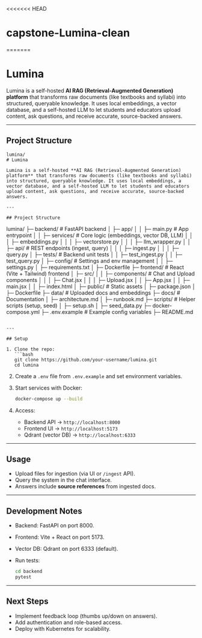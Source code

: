 <<<<<<< HEAD
# capstone-Lumina-clean
=======
# Lumina

Lumina is a self-hosted **AI RAG (Retrieval-Augmented Generation) platform** that transforms raw documents (like textbooks and syllabi) into structured, queryable knowledge. It uses local embeddings, a vector database, and a self-hosted LLM to let students and educators upload content, ask questions, and receive accurate, source-backed answers.

---

## Project Structure

```
lumina/
# Lumina

Lumina is a self-hosted **AI RAG (Retrieval-Augmented Generation) platform** that transforms raw documents (like textbooks and syllabi) into structured, queryable knowledge. It uses local embeddings, a vector database, and a self-hosted LLM to let students and educators upload content, ask questions, and receive accurate, source-backed answers.

---

## Project Structure

```
lumina/
├─ backend/          # FastAPI backend
│  ├─ app/
│  │  ├─ main.py     # App entrypoint
│  │  ├─ services/   # Core logic (embeddings, vector DB, LLM)
│  │  │  ├─ embeddings.py
│  │  │  ├─ vectorstore.py
│  │  │  ├─ llm_wrapper.py
│  │  ├─ api/        # REST endpoints (ingest, query)
│  │  │  ├─ ingest.py
│  │  │  ├─ query.py
│  ├─ tests/         # Backend unit tests
│  │  ├─ test_ingest.py
│  │  ├─ test_query.py
│  ├─ config/        # Settings and env management
│  │  ├─ settings.py
│  ├─ requirements.txt
│  ├─ Dockerfile
├─ frontend/         # React (Vite + Tailwind) frontend
│  ├─ src/
│  │  ├─ components/ # Chat and Upload components
│  │  │  ├─ Chat.jsx
│  │  │  ├─ Upload.jsx
│  │  ├─ App.jsx
│  │  ├─ main.jsx
│  │  ├─ index.html
│  ├─ public/        # Static assets
│  ├─ package.json
│  ├─ Dockerfile
├─ data/             # Uploaded docs and embeddings
├─ docs/             # Documentation
│  ├─ architecture.md
│  ├─ runbook.md
├─ scripts/          # Helper scripts (setup, seed)
│  ├─ setup.sh
│  ├─ seed_data.py
├─ docker-compose.yml
├─ .env.example      # Example config variables
├─ README.md
```

---

## Setup

1. Clone the repo:
   ```bash
   git clone https://github.com/your-username/lumina.git
   cd lumina
   ```

2. Create a `.env` file from `.env.example` and set environment variables.

3. Start services with Docker:

   ```bash
   docker-compose up --build
   ```

4. Access:

   * Backend API → `http://localhost:8000`
   * Frontend UI → `http://localhost:5173`
   * Qdrant (vector DB) → `http://localhost:6333`

---

## Usage

* Upload files for ingestion (via UI or `/ingest` API).
* Query the system in the chat interface.
* Answers include **source references** from ingested docs.

---

## Development Notes

* Backend: FastAPI on port 8000.
* Frontend: Vite + React on port 5173.
* Vector DB: Qdrant on port 6333 (default).
* Run tests:

  ```bash
  cd backend
  pytest
  ```

---

## Next Steps

* Implement feedback loop (thumbs up/down on answers).
* Add authentication and role-based access.
* Deploy with Kubernetes for scalability.
